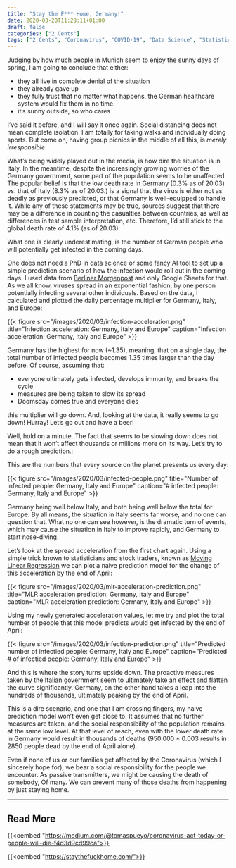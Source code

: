 ```yaml
---
title: "Stay the F*** Home, Germany!"
date: 2020-03-20T11:28:11+01:00
draft: false
categories: ["2 Cents"]
tags: ["2 Cents", "Coronavirus", "COVID-19", "Data Science", "Statistics"]
---
```


Judging by how much people in Munich seem to enjoy the sunny days of spring, I am going to conclude that either:

- they all live in complete denial of the situation
- they already gave up
- they fully trust that no matter what happens, the German healthcare system would fix them in no time.
- it’s sunny outside, so who cares

I’ve said it before, and I will say it once again. Social distancing does not mean complete isolation. I am totally for taking walks and individually doing sports. But come on, having group picnics in the middle of all this, is _merely irresponsible_.

What’s being widely played out in the media, is how dire the situation is in Italy. In the meantime, despite the increasingly growing worries of the Germany government, some part of the population seems to be unaffected. The popular belief is that the low death rate in Germany (0.3% as of 20.03) vs. that of Italy (8.3% as of 20.03.) is a signal that the virus is either not as deadly as previously predicted, or that Germany is well-equipped to handle it. While any of these statements may be true, sources suggest that there may be a difference in counting the casualties between countries, as well as differences in test sample interpretation, etc. Therefore, I’d still stick to the global death rate of 4.1% (as of 20.03).

What one is clearly underestimating, is the number of German people who will potentially get infected in the coming days.

One does not need a PhD in data science or some fancy AI tool to set up a simple prediction scenario of how the infection would roll out in the coming days. I used data from [Berliner Morgenpost](https://interaktiv.morgenpost.de/corona-virus-karte-infektionen-deutschland-weltweit/) and only Google Sheets for that. As we all know, viruses spread in an exponential fashion, by one person potentially infecting several other individuals. Based on the data, I calculated and plotted the daily percentage multiplier for Germany, Italy, and Europe:

{{< figure src="/images/2020/03/infection-acceleration.png" title="Infection acceleration: Germany, Italy and Europe" caption="Infection acceleration: Germany, Italy and Europe" >}}

Germany has the highest  for now (~1.35), meaning, that on a single day, the total number of infected people becomes 1.35 times larger than the day before. Of course, assuming that:

- everyone ultimately gets infected, develops immunity, and breaks the cycle
- measures are being taken to slow its spread
- Doomsday comes true and everyone dies

this multiplier will go down. And, looking at the data, it really seems to go down! Hurray! Let’s go out and have a beer!

Well, hold on a minute. The fact that seems to be slowing down does not mean that it won’t affect thousands or millions more on its way. Let’s try to do a rough prediction.:

This are the numbers that every source on the planet presents us every day:

{{< figure src="/images/2020/03/infected-people.png" title="Number of infected people: Germany, Italy and Europe" caption="# infected people: Germany, Italy and Europe" >}}

Germany being well below Italy, and both being well below the total for Europe. By all means, the situation in Italy seems far worse, and no one can question that. What no one can see however, is the dramatic turn of events, which may cause the situation in Italy to improve rapidly, and Germany to start nose-diving. 

Let’s look at the spread acceleration from the first chart again. Using a simple trick known to statisticians and stock traders, known as [Moving Linear Regression](https://www.daytrading.com/moving-linear-regression) we can plot a naive prediction model for the change of this acceleration by the end of April:

{{< figure src="/images/2020/03/mlr-acceleration-prediction.png" title="MLR acceleration prediction: Germany, Italy and Europe" caption="MLR acceleration prediction: Germany, Italy and Europe" >}}

Using my newly generated acceleration values, let me try and plot the total number of people that this model predicts would get infected by the end of April:

{{< figure src="/images/2020/03/infection-prediction.png" title="Predicted number of infectied people: Germany, Italy and Europe" caption="Predicted # of infectied people: Germany, Italy and Europe" >}}

And this is where the story turns upside down. The proactive measures taken by the Italian government seem to ultimately take an effect and flatten the curve significantly. Germany, on the other hand takes a leap into the hundreds of thousands, ultimately peaking by the end of April.

This is a dire scenario, and one that I am crossing fingers, my naive prediction model won’t even get close to. It assumes that no further measures are taken, and the social responsibility of the population remains at the same low level. At that level of reach, even with the lower death rate in Germany would result in thousands of deaths (950.000 * 0.003 results in 2850 people dead by the end of April alone).

Even if none of us or our families get affected by the Coronavirus (which I sincerely hope for), we bear a social responsibility for the people we encounter.  As passive transmitters, we might be causing the death of somebody, Of many.  We can prevent many of those deaths from happening by just staying home. 

---

## Read More

{{<oembed "https://medium.com/@tomaspueyo/coronavirus-act-today-or-people-will-die-f4d3d9cd99ca">}}

{{<oembed "https://staythefuckhome.com/">}}
